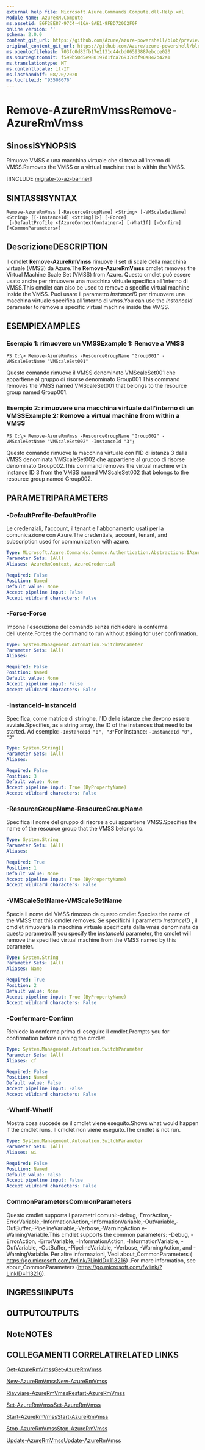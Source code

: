 ```yaml
---
external help file: Microsoft.Azure.Commands.Compute.dll-Help.xml
Module Name: AzureRM.Compute
ms.assetid: E6F2EE87-97C4-416A-9AE1-9FBD72062F0F
online version: ''
schema: 2.0.0
content_git_url: https://github.com/Azure/azure-powershell/blob/preview/src/ResourceManager/Compute/Stack/Commands.Compute/help/Remove-AzureRmVmss.md
original_content_git_url: https://github.com/Azure/azure-powershell/blob/preview/src/ResourceManager/Compute/Stack/Commands.Compute/help/Remove-AzureRmVmss.md
ms.openlocfilehash: 703fc0d83fb17e1131c44cbd06593887ebcce020
ms.sourcegitcommit: f599b50d5e980197d1fca769378df90a842b42a1
ms.translationtype: MT
ms.contentlocale: it-IT
ms.lasthandoff: 08/20/2020
ms.locfileid: "93508676"
---
```

# <span data-ttu-id="16b1c-101">Remove-AzureRmVmss</span><span class="sxs-lookup"><span data-stu-id="16b1c-101">Remove-AzureRmVmss</span></span>

## <span data-ttu-id="16b1c-102">Sinossi</span><span class="sxs-lookup"><span data-stu-id="16b1c-102">SYNOPSIS</span></span>
<span data-ttu-id="16b1c-103">Rimuove VMSS o una macchina virtuale che si trova all'interno di VMSS.</span><span class="sxs-lookup"><span data-stu-id="16b1c-103">Removes the VMSS or a virtual machine that is within the VMSS.</span></span>

[!INCLUDE [migrate-to-az-banner](../../includes/migrate-to-az-banner.md)]

## <span data-ttu-id="16b1c-104">SINTASSI</span><span class="sxs-lookup"><span data-stu-id="16b1c-104">SYNTAX</span></span>

```
Remove-AzureRmVmss [-ResourceGroupName] <String> [-VMScaleSetName] <String> [[-InstanceId] <String[]>] [-Force]
 [-DefaultProfile <IAzureContextContainer>] [-WhatIf] [-Confirm] [<CommonParameters>]
```

## <span data-ttu-id="16b1c-105">Descrizione</span><span class="sxs-lookup"><span data-stu-id="16b1c-105">DESCRIPTION</span></span>
<span data-ttu-id="16b1c-106">Il cmdlet **Remove-AzureRmVmss** rimuove il set di scale della macchina virtuale (VMSS) da Azure.</span><span class="sxs-lookup"><span data-stu-id="16b1c-106">The **Remove-AzureRmVmss** cmdlet removes the Virtual Machine Scale Set (VMSS) from Azure.</span></span>
<span data-ttu-id="16b1c-107">Questo cmdlet può essere usato anche per rimuovere una macchina virtuale specifica all'interno di VMSS.</span><span class="sxs-lookup"><span data-stu-id="16b1c-107">This cmdlet can also be used to remove a specific virtual machine inside the VMSS.</span></span>
<span data-ttu-id="16b1c-108">Puoi usare il parametro *InstanceID* per rimuovere una macchina virtuale specifica all'interno di vmss.</span><span class="sxs-lookup"><span data-stu-id="16b1c-108">You can use the *InstanceId* parameter to remove a specific virtual machine inside the VMSS.</span></span>

## <span data-ttu-id="16b1c-109">ESEMPI</span><span class="sxs-lookup"><span data-stu-id="16b1c-109">EXAMPLES</span></span>

### <span data-ttu-id="16b1c-110">Esempio 1: rimuovere un VMSS</span><span class="sxs-lookup"><span data-stu-id="16b1c-110">Example 1: Remove a VMSS</span></span>
```
PS C:\> Remove-AzureRmVmss -ResourceGroupName "Group001" -VMScaleSetName "VMScaleSet001"
```

<span data-ttu-id="16b1c-111">Questo comando rimuove il VMSS denominato VMScaleSet001 che appartiene al gruppo di risorse denominato Group001.</span><span class="sxs-lookup"><span data-stu-id="16b1c-111">This command removes the VMSS named VMScaleSet001 that belongs to the resource group named Group001.</span></span>

### <span data-ttu-id="16b1c-112">Esempio 2: rimuovere una macchina virtuale dall'interno di un VMSS</span><span class="sxs-lookup"><span data-stu-id="16b1c-112">Example 2: Remove a virtual machine from within a VMSS</span></span>
```
PS C:\> Remove-AzureRmVmss -ResourceGroupName "Group002" -VMScaleSetName "VMScaleSet002" -InstanceId "3";
```

<span data-ttu-id="16b1c-113">Questo comando rimuove la macchina virtuale con l'ID di istanza 3 dalla VMSS denominata VMScaleSet002 che appartiene al gruppo di risorse denominato Group002.</span><span class="sxs-lookup"><span data-stu-id="16b1c-113">This command removes the virtual machine with instance ID 3 from the VMSS named VMScaleSet002 that belongs to the resource group named Group002.</span></span>

## <span data-ttu-id="16b1c-114">PARAMETRI</span><span class="sxs-lookup"><span data-stu-id="16b1c-114">PARAMETERS</span></span>

### <span data-ttu-id="16b1c-115">-DefaultProfile</span><span class="sxs-lookup"><span data-stu-id="16b1c-115">-DefaultProfile</span></span>
<span data-ttu-id="16b1c-116">Le credenziali, l'account, il tenant e l'abbonamento usati per la comunicazione con Azure.</span><span class="sxs-lookup"><span data-stu-id="16b1c-116">The credentials, account, tenant, and subscription used for communication with azure.</span></span>

```yaml
Type: Microsoft.Azure.Commands.Common.Authentication.Abstractions.IAzureContextContainer
Parameter Sets: (All)
Aliases: AzureRmContext, AzureCredential

Required: False
Position: Named
Default value: None
Accept pipeline input: False
Accept wildcard characters: False
```

### <span data-ttu-id="16b1c-117">-Force</span><span class="sxs-lookup"><span data-stu-id="16b1c-117">-Force</span></span>
<span data-ttu-id="16b1c-118">Impone l'esecuzione del comando senza richiedere la conferma dell'utente.</span><span class="sxs-lookup"><span data-stu-id="16b1c-118">Forces the command to run without asking for user confirmation.</span></span>

```yaml
Type: System.Management.Automation.SwitchParameter
Parameter Sets: (All)
Aliases: 

Required: False
Position: Named
Default value: None
Accept pipeline input: False
Accept wildcard characters: False
```

### <span data-ttu-id="16b1c-119">-InstanceId</span><span class="sxs-lookup"><span data-stu-id="16b1c-119">-InstanceId</span></span>
<span data-ttu-id="16b1c-120">Specifica, come matrice di stringhe, l'ID delle istanze che devono essere avviate.</span><span class="sxs-lookup"><span data-stu-id="16b1c-120">Specifies, as a string array, the ID of the instances that need to be started.</span></span>
<span data-ttu-id="16b1c-121">Ad esempio: `-InstanceId "0", "3"`</span><span class="sxs-lookup"><span data-stu-id="16b1c-121">For instance: `-InstanceId "0", "3"`</span></span>

```yaml
Type: System.String[]
Parameter Sets: (All)
Aliases: 

Required: False
Position: 3
Default value: None
Accept pipeline input: True (ByPropertyName)
Accept wildcard characters: False
```

### <span data-ttu-id="16b1c-122">-ResourceGroupName</span><span class="sxs-lookup"><span data-stu-id="16b1c-122">-ResourceGroupName</span></span>
<span data-ttu-id="16b1c-123">Specifica il nome del gruppo di risorse a cui appartiene VMSS.</span><span class="sxs-lookup"><span data-stu-id="16b1c-123">Specifies the name of the resource group that the VMSS belongs to.</span></span>

```yaml
Type: System.String
Parameter Sets: (All)
Aliases: 

Required: True
Position: 1
Default value: None
Accept pipeline input: True (ByPropertyName)
Accept wildcard characters: False
```

### <span data-ttu-id="16b1c-124">-VMScaleSetName</span><span class="sxs-lookup"><span data-stu-id="16b1c-124">-VMScaleSetName</span></span>
<span data-ttu-id="16b1c-125">Specie il nome del VMSS rimosso da questo cmdlet.</span><span class="sxs-lookup"><span data-stu-id="16b1c-125">Species the name of the VMSS that this cmdlet removes.</span></span>
<span data-ttu-id="16b1c-126">Se specifichi il parametro *InstanceID* , il cmdlet rimuoverà la macchina virtuale specificata dalla vmss denominata da questo parametro.</span><span class="sxs-lookup"><span data-stu-id="16b1c-126">If you specify the *InstanceId* parameter, the cmdlet will remove the specified virtual machine from the VMSS named by this parameter.</span></span>

```yaml
Type: System.String
Parameter Sets: (All)
Aliases: Name

Required: True
Position: 2
Default value: None
Accept pipeline input: True (ByPropertyName)
Accept wildcard characters: False
```

### <span data-ttu-id="16b1c-127">-Confermare</span><span class="sxs-lookup"><span data-stu-id="16b1c-127">-Confirm</span></span>
<span data-ttu-id="16b1c-128">Richiede la conferma prima di eseguire il cmdlet.</span><span class="sxs-lookup"><span data-stu-id="16b1c-128">Prompts you for confirmation before running the cmdlet.</span></span>
```yaml
Type: System.Management.Automation.SwitchParameter
Parameter Sets: (All)
Aliases: cf

Required: False
Position: Named
Default value: False
Accept pipeline input: False
Accept wildcard characters: False
```

### <span data-ttu-id="16b1c-129">-WhatIf</span><span class="sxs-lookup"><span data-stu-id="16b1c-129">-WhatIf</span></span>
<span data-ttu-id="16b1c-130">Mostra cosa succede se il cmdlet viene eseguito.</span><span class="sxs-lookup"><span data-stu-id="16b1c-130">Shows what would happen if the cmdlet runs.</span></span> <span data-ttu-id="16b1c-131">Il cmdlet non viene eseguito.</span><span class="sxs-lookup"><span data-stu-id="16b1c-131">The cmdlet is not run.</span></span>
```yaml
Type: System.Management.Automation.SwitchParameter
Parameter Sets: (All)
Aliases: wi

Required: False
Position: Named
Default value: False
Accept pipeline input: False
Accept wildcard characters: False
```

### <span data-ttu-id="16b1c-132">CommonParameters</span><span class="sxs-lookup"><span data-stu-id="16b1c-132">CommonParameters</span></span>
<span data-ttu-id="16b1c-133">Questo cmdlet supporta i parametri comuni:-debug,-ErrorAction,-ErrorVariable,-InformationAction,-InformationVariable,-OutVariable,-OutBuffer,-PipelineVariable,-Verbose,-WarningAction e-WarningVariable.</span><span class="sxs-lookup"><span data-stu-id="16b1c-133">This cmdlet supports the common parameters: -Debug, -ErrorAction, -ErrorVariable, -InformationAction, -InformationVariable, -OutVariable, -OutBuffer, -PipelineVariable, -Verbose, -WarningAction, and -WarningVariable.</span></span> <span data-ttu-id="16b1c-134">Per altre informazioni, Vedi about_CommonParameters ( https://go.microsoft.com/fwlink/?LinkID=113216) .</span><span class="sxs-lookup"><span data-stu-id="16b1c-134">For more information, see about_CommonParameters (https://go.microsoft.com/fwlink/?LinkID=113216).</span></span>

## <span data-ttu-id="16b1c-135">INGRESSI</span><span class="sxs-lookup"><span data-stu-id="16b1c-135">INPUTS</span></span>

## <span data-ttu-id="16b1c-136">OUTPUT</span><span class="sxs-lookup"><span data-stu-id="16b1c-136">OUTPUTS</span></span>

## <span data-ttu-id="16b1c-137">Note</span><span class="sxs-lookup"><span data-stu-id="16b1c-137">NOTES</span></span>

## <span data-ttu-id="16b1c-138">COLLEGAMENTI CORRELATI</span><span class="sxs-lookup"><span data-stu-id="16b1c-138">RELATED LINKS</span></span>

[<span data-ttu-id="16b1c-139">Get-AzureRmVmss</span><span class="sxs-lookup"><span data-stu-id="16b1c-139">Get-AzureRmVmss</span></span>](./Get-AzureRmVmss.md)

[<span data-ttu-id="16b1c-140">New-AzureRmVmss</span><span class="sxs-lookup"><span data-stu-id="16b1c-140">New-AzureRmVmss</span></span>](./New-AzureRmVmss.md)

[<span data-ttu-id="16b1c-141">Riavviare-AzureRmVmss</span><span class="sxs-lookup"><span data-stu-id="16b1c-141">Restart-AzureRmVmss</span></span>](./Restart-AzureRmVmss.md)

[<span data-ttu-id="16b1c-142">Set-AzureRmVmss</span><span class="sxs-lookup"><span data-stu-id="16b1c-142">Set-AzureRmVmss</span></span>](./Set-AzureRmVmss.md)

[<span data-ttu-id="16b1c-143">Start-AzureRmVmss</span><span class="sxs-lookup"><span data-stu-id="16b1c-143">Start-AzureRmVmss</span></span>](./Start-AzureRmVmss.md)

[<span data-ttu-id="16b1c-144">Stop-AzureRmVmss</span><span class="sxs-lookup"><span data-stu-id="16b1c-144">Stop-AzureRmVmss</span></span>](./Stop-AzureRmVmss.md)

[<span data-ttu-id="16b1c-145">Update-AzureRmVmss</span><span class="sxs-lookup"><span data-stu-id="16b1c-145">Update-AzureRmVmss</span></span>](./Update-AzureRmVmss.md)


